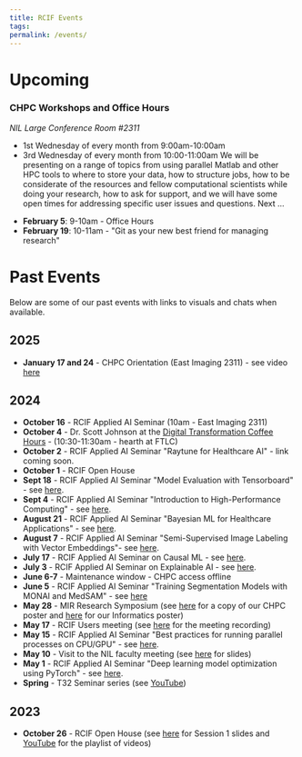 ```yaml
---
title: RCIF Events
tags: 
permalink: /events/
---
```

# Upcoming

### CHPC Workshops and Office Hours
*NIL Large Conference Room #2311*
- 1st Wednesday of every month from 9:00am-10:00am
- 3rd Wednesday of every month from 10:00-11:00am
We will be presenting on a range of topics from using parallel Matlab and other HPC tools to where to store your data, how to structure jobs, how to be considerate of the resources and fellow computational scientists while doing your research, how to ask for support, and we will have some open times for addressing specific user issues and questions. Next ...
* **February 5**: 9-10am - Office Hours
* **February 19**: 10-11am - "Git as your new best friend for managing research"
# Past Events
Below are some of our past events with links to visuals and chats when available.
## 2025
* **January 17 and 24** - CHPC Orientation (East Imaging 2311) - see video [here](https://wustl.box.com/v/chpc-orientation-jan2025)
## 2024
* **October 16** - RCIF Applied AI Seminar (10am - East Imaging 2311)
* **October 4** - Dr. Scott Johnson at the [Digital Transformation Coffee Hours](https://di2accelerator.wustl.edu/calendar_event/digital-transformation-coffee-hours-10-4-24/) - (10:30-11:30am - hearth at FTLC)
* **October 2** - RCIF Applied AI Seminar "Raytune for Healthcare AI" - link coming soon.
* **October 1** - RCIF Open House
* **Sept 18** - RCIF Applied AI Seminar "Model Evaluation with Tensorboard" - see [here](https://youtu.be/hPUKji5h9Qo).
* **Sept 4** - RCIF Applied AI Seminar "Introduction to High-Performance Computing" - see [here](https://youtu.be/2y-YvHC47Ws).
* **August 21** - RCIF Applied AI Seminar "Bayesian ML for Healthcare Applications" - see [here](https://youtu.be/dG8H86WDmSo).
* **August 7** - RCIF Applied AI Seminar "Semi-Supervised Image Labeling with Vector Embeddings"- see [here](https://youtu.be/HhNE0qtLzg8).
* **July 17** - RCIF Applied AI Seminar on Causal ML - see [here](https://youtu.be/k_e5QWZeAWE).
* **July 3** - RCIF Applied AI Seminar on Explainable AI - see [here](https://youtu.be/tfjHCZUqSZo).
* **June 6-7** - Maintenance window - CHPC access offline
* **June 5** - RCIF Applied AI Seminar "Training Segmentation Models with MONAI and MedSAM" - see [here](https://youtu.be/y1weVHMYNG8)
* **May 28** - MIR Research Symposium (see [here](https://wustl.box.com/s/c73onlinbp3pl51hwbejbc2k9la6s98p) for a copy of our CHPC poster and [here](https://wustl.box.com/s/0obltgp2f4cl5svp2ue366kf2r4yp2gs) for our Informatics poster)
* **May 17** - RCIF Users meeting (see [here]() for the meeting recording)
* **May 15** - RCIF Applied AI Seminar "Best practices for running parallel processes on CPU/GPU" - see [here](https://youtu.be/22AuIowrMHE).
* **May 10** - Visit to the NIL faculty meeting (see [here](https://wustl.box.com/s/w730w4lxgi5vx239po8diska2owee7iy) for slides)
* **May 1** - RCIF Applied AI Seminar "Deep learning model optimization using PyTorch" - see [here](https://youtu.be/E1-Gt58R1PQ).
* **Spring** - T32 Seminar series (see [YouTube](https://www.youtube.com/playlist?list=PLWQcH2bkwDuwTZu_UrIrVW5P_8fFZuwXo))

## 2023
* **October 26** - RCIF Open House (see [here](https://wustl.box.com/s/zymci8gk2krj60e482x551yply74x3ph) for Session 1 slides and [YouTube](https://www.youtube.com/playlist?list=PLWQcH2bkwDuywPuYhon9saqBAsddja3tw) for the playlist of videos)
